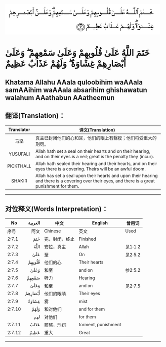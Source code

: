 ![002:007](images/002_007.gif)

#  خَتَمَ اللَّهُ عَلَىٰ قُلُوبِهِمْ وَعَلَىٰ سَمْعِهِمْ ۖ وَعَلَىٰ أَبْصَارِهِمْ غِشَاوَةٌ ۖ وَلَهُمْ عَذَابٌ عَظِيمٌ 

## Khatama Allahu AAala quloobihim waAAala samAAihim waAAala absarihim ghishawatun walahum AAathabun AAatheemun

## 翻译(Translation)：

| Translator | 译文(Translation)                                            |
| :--------: | ------------------------------------------------------------ |
|    马坚    | 真主已封闭他们的心和耳，他们的眼上有翳膜；他们将受重大的刑罚。 |
|  YUSUFALI  | Allah hath set a seal on their hearts and on their hearing, and on their eyes is a veil; great is the penalty they (incur). |
| PICKTHALL  | Allah hath sealed their hearing and their hearts, and on their eyes there is a covering. Theirs will be an awful doom. |
|   SHAKIR   | Allah has set a seal upon their hearts and upon their hearing and there is a covering over their eyes, and there is a great punishment for them. |

---

## 对位释义(Words Interpretation)：

| No    | العربية | 中文           | English  | 曾用词 |
| ----- | -------:| -------------- | -------- | ------ |
| 序号  | 阿文    | Chinese        | 英文     | Used |
| 2:7.1 | خَتَمَ | 完，封闭，终止 | Finished |        |
|2:7.2 |	اللَّهُ |	安拉，真主 |	Allah |	见1:1.2|
|2:7.3 |	عَلَىٰ |	至 |	On |	见2:5.2|
|2:7.4 |	قُلُوبِهِمْ |	他们的心 |	Their hearts	|  |
|2:7.5 |	وَعَلَىٰ |	和至 |	and on | 参2:5.2 |
|2:7.6 |	سَمْعِهِمْ |	听力 |	Hearing |	|
|2:7.7 |	وَعَلَىٰ |	和至 |	and on |	见2:7.5|
|2:7.8 |	أَبْصَارِهِمْ |	他们的眼睛 |	Their eyes	|  |
|2:7.9 |	غِشَاوَةٌ |	雾 |	mist	|  |
|2:7.10 |	وَلَهُمْ	| 和对他们   |	and for them	|  |
|  |	لهم |	对他们 |	for them	|  |
|2:7.11 |	عَذَابٌ |	煎熬，刑罚 |	torment, punishment	|  |
|2:7.12 |	عَظِيمٌ |	重大 |	Great	|  |

---
